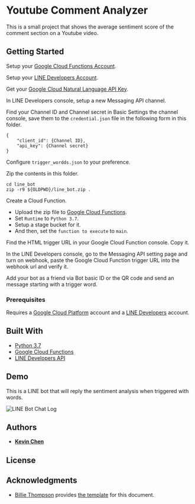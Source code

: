 # Youtube Comment Analyzer

This is a small project that shows the average sentiment score of the comment section on a Youtube video.

## Getting Started

Setup your [Google Cloud Functions Account](https://console.cloud.google.com/functions).

Setup your [LINE Developers Account](https://developers.line.biz/).

Get your [Google Cloud Natural Language API Key](https://cloud.google.com/docs/authentication/api-keys).

In LINE Developers console, setup a new Messaging API channel.

Find your Channel ID and Channel secret in Basic Settings the channel console, save them to the `credential.json` file in the following form in this folder.

```
{
    "client_id": {Channel ID},
    "api_key": {Channel secret}
}
```

Configure `trigger_wordds.json` to your preference.

Zip the contents in this folder.

```
cd line_bot
zip -r9 ${OLDPWD}/line_bot.zip .
```

Create a Cloud Function.
* Upload the zip file to [Google Cloud Functions](https://console.cloud.google.com/functions/).
* Set `Runtime` to `Python 3.7`.
* Setup a stage bucket for it.
* And then, set the `function to execute` to `main`.

Find the HTML trigger URL in your Google Cloud Function console. Copy it.

In the LINE Developers console, go to the Messaging API setting page and turn on webhook, paste the Google Cloud Function trigger URL into the webhook url and verify it.

Add your bot as a friend via Bot basic ID or the QR code and send an message starting with a trigger word.

### Prerequisites

Requires a [Google Cloud Platform](https://console.cloud.google.com/) account and a [LINE Developers](https://developers.line.biz/) account.

## Built With

* [Python 3.7](https://www.python.org/downloads/)
* [Google Cloud Functions](https://console.cloud.google.com/functions/)
* [LINE Developers API](https://developers.line.biz/en/reference/)

## Demo

This is a LINE bot that will reply the sentiment analysis when triggered with words.

![LINE Bot Chat Log](https://i.imgur.com/xz7Vvg2.png)

## Authors

* **[Kevin Chen](https://github.com/kkchen-dev)**

## License

## Acknowledgments

* [Billie Thompson](https://gist.github.com/PurpleBooth) provides [the template]((https://gist.github.com/PurpleBooth/109311bb0361f32d87a2)) for this document.
